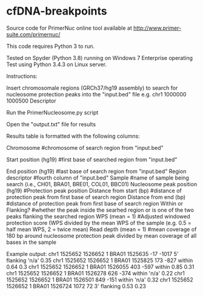 # cfDNA-breakpoints

Source code for PrimerNuc online tool available at http://www.primer-suite.com/primernuc/

This code requires Python 3 to run.

Tested on Spyder (Python 3.8) running on Windows 7 Enterprise operating
Test using Python 3.4.3 on Linux server.

Instructions:

Insert chromosomale regions (GRCh37/hg19 assembly) to search for nucleosome protection peaks into the "input.bed" file 
e.g. chr1	1000000	1000500	Descriptor

Run the PrimerNucleosome.py script

Open the "output.txt" file for results

Results table is formatted with the following columns:

Chromosome #chromosome of search region from "input.bed"

Start position (hg19) #first base of searched region from "input.bed"

End position (hg19) #last base of search region from "input.bed"
Region descriptor #fourth column of "input.bed"
Sample #name of sample being search (i.e., CH01, BRA01, BRE01, COL01, BBC01)
Nucleosome peak position (hg19) #Protection peak position
Distance from start (bp) #distance of protection peak from first base of search region
Distance from end (bp) #distance of protection peak from first base of search region
Within or Flanking? #whether the peak inside the searhed region or is one of the two peaks flanking the searched region
WPS (mean = 1) #Adjusted windowed protection score (WPS divided by the mean WPS of the sample (e.g. 0.5 = half mean WPS, 2 = twice mean)
Read depth (mean = 1) #mean coverage of 180 bp around nucleosome protection peak divided by mean coverage of all bases in the sample

Example output:
chr1	1525652	1526652	1	BRA01	1525635	-17	-1017	5' flanking	'n/a'	0.35
chr1	1525652	1526652	1	BRA01	1525825	173	-827	within	0.64	0.3
chr1	1525652	1526652	1	BRA01	1526055	403	-597	within	0.85	0.31
chr1	1525652	1526652	1	BRA01	1526278	626	-374	within	'n/a'	0.22
chr1	1525652	1526652	1	BRA01	1526501	849	-151	within	'n/a'	0.32
chr1	1525652	1526652	1	BRA01	1526724	1072	72	3' flanking	0.53	0.23

